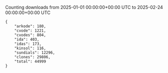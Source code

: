 
Counting downloads from 2025-01-01 00:00:00+00:00 UTC to 2025-02-24 00:00:00+00:00 UTC

```
{
    "arkode": 180,
    "cvode": 1221,
    "cvodes": 804,
    "ida": 403,
    "idas": 173,
    "kinsol": 116,
    "sundials": 12296,
    "clones": 29806,
    "total": 44999
}
```

